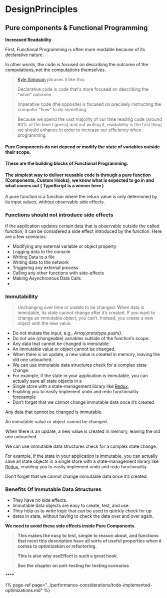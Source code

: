 # DesignPrinciples

## Pure components & Functional Programming

**Increased Readability**

First, Functional Programming is often more readable because of its declarative nature.

In other words, the code is focused on describing the outcome of the computations, not the computations themselves.



> [Kyle Simpson](https://github.com/getify/Functional-Light-JS/blob/master/manuscript/ch1.md/#chapter-1-why-functional-programming) phrases it like this:
>
> Declarative code is code that's more focused on describing the "what" outcome.
>
> Imperative code \(the opposite\) is focused on precisely instructing the computer "how" to do something.
>
> Because we spend the vast majority of our time reading code \(around 80% of the time I guess\) and not writing it, readability is the first thing we should enhance in order to increase our efficiency when programming.

#### 

#### Pure Components do not depend or modify the state of variables outside their scope. 

#### These are the building blocks of Functional Programming.

#### The simplest way to deliver reusable code is through a pure function \(Components, Custom Hooks\), we know what is expected to go in and what comes out \( TypeScript is a winner here \)

A pure function is a function where the return value is only determined by its input values, without observable side effects. 



### **Functions should not introduce side effects** <a id="046d"></a>

If the application updates certain data that is observable outside the called function, it can be considered a side effect introduced by the function. Here are a few scenarios:

* Modifying any external variable or object property
* Logging data to the console
* Writing Data to a file
* Writing data to the network
* Triggering any external process
* Calling any other functions with side-effects
* Making Asynchronous Data Calls
* 
### Immutabillity

> Unchanging over time or unable to be changed. When data is immutable, its state cannot change after it’s created. If you want to change an immutable object, you can’t. Instead, you create a new object with the new value.

* Do not mutate the input, e.g., _Array.prototype.push\(\)_.
* Do not use \(changeable\) variables outside of the function’s scope.
* Any data that cannot be changed is immutable.
* An immutable value or object cannot be changed.
* When there is an update, a new value is created in memory, leaving the old one untouched.
* We can use immutable data structures check for a complex state change.
* For example, if the state in your application is immutable, you can actually save all state objects in a
* Single store with a state-management library like [Redux](https://redux.js.org/), 
* Enabling you to easily implement undo and redo functionality forexample
* Don’t forget that we cannot change immutable data once it’s created.

Any data that cannot be changed is immutable.

An immutable value or object cannot be changed.

When there is an update, a new value is created in memory, leaving the old one untouched.

We can use immutable data structures check for a complex state change.

For example, if the state in your application is immutable, you can actually save all state objects in a single store with a state-management library like [Redux](https://redux.js.org/), enabling you to easily implement undo and redo functionality.

Don’t forget that we cannot change immutable data once it’s created.



### Benefits Of Immutable Data Structures

* They have no side effects.
* Immutable data objects are easy to create, test, and use.
* They help us to write logic that can be used to quickly check for up
* dates in state, without having to check the data over and over again.



**We need to avoid these side effects inside Pure Components.**

> **This makes the easy to test, simple to reason about, and functions that meet this description have all sorts of useful properties when it comes to optimization or refactoring.**
>
> **This is also why useEffect is such a great hook.**
>
> **See the chapter on unit-testing for testing scenarios**

\*\*\*\*

{% page-ref page="../performance-considerations/todo-implemented-optimizations.md" %}

